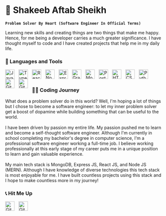 # 🤖 Shakeeb Aftab Sheikh

**`Problem Solver By Heart (Software Engineer In Official Terms)`**

Learning new skills and creating things are two things that make me happy. Hence, for me being a developer carries a much greater significance. I have thought myself to code and I have created projects that help me in my daily life.

### 🧰 Languages and Tools

<img align="left" alt="JavaScript" width="30px" style="padding-right:10px;" src="https://cdn.jsdelivr.net/gh/devicons/devicon/icons/javascript/javascript-plain.svg" />
<img align="left" alt="TypeScript" width="30px" style="padding-right:10px;" src="https://cdn.jsdelivr.net/gh/devicons/devicon/icons/typescript/typescript-plain.svg" />
<img align="left" alt="React" width="30px" style="padding-right:10px;" src="https://cdn.jsdelivr.net/gh/devicons/devicon/icons/react/react-original.svg" />
<img align="left" alt="NodeJS" width="30px" style="padding-right:10px;" src="https://cdn.jsdelivr.net/gh/devicons/devicon/icons/nodejs/nodejs-original.svg" />
<img align="left" alt="Express" width="30px" style="padding-right:10px;" src="https://cdn.jsdelivr.net/gh/devicons/devicon/icons/express/express-original.svg" />
<img align="left" alt="GraphQL" width="30px" style="padding-right:10px;" src="https://cdn.jsdelivr.net/gh/devicons/devicon/icons/graphql/graphql-plain.svg" />
<img align="left" alt="MongoDB" width="30px" style="padding-right:10px;" src="https://cdn.jsdelivr.net/gh/devicons/devicon/icons/mongodb/mongodb-original.svg" />
<img align="left" alt="PostGreSQL" width="30px" style="padding-right:10px;" src="https://cdn.jsdelivr.net/gh/devicons/devicon/icons/postgresql/postgresql-original.svg" />
<img align="left" alt="HTML" width="30px" style="padding-right:10px;" src="https://cdn.jsdelivr.net/gh/devicons/devicon/icons/html5/html5-plain.svg" />
<img align="left" alt="CSS" width="30px" style="padding-right:10px;" src="https://cdn.jsdelivr.net/gh/devicons/devicon/icons/css3/css3-plain.svg" />
<img align="left" alt="Python" width="30px" style="padding-right:10px;" src="https://cdn.jsdelivr.net/gh/devicons/devicon/icons/python/python-plain.svg" />
<img align="left" alt="Git" width="30px" style="padding-right:10px;" src="https://cdn.jsdelivr.net/gh/devicons/devicon/icons/git/git-original.svg" />
<img align="left" alt="GitHub" width="30px" style="padding-right:10px;" src="https://cdn.jsdelivr.net/gh/devicons/devicon/icons/github/github-original.svg" />
<br />

#

### 👨‍💻 Coding Journey

What does a problem solver do in this world? Well, I'm hoping a lot of things but I chose to become a software engineer: to let my inner problem solver get a boost of dopamine while building something that can be useful to the world.
<br/>
<br/>
I have been driven by passion my entire life. My passion pushed me to learn and become a self-thought software engineer. Although I'm currently in school completing my bachelor's degree in computer science, I'm a professional software engineer working a full-time job. I believe working professionally at this early stage of my career puts me in a unique position to learn and gain valuable experience.
<br/>
<br/>
My main tech stack is MongoDB, Express JS, React JS, and Node JS (MERN). Although I have knowledge of diverse technologies this tech stack is most enjoyable for me. I have built countless projects using this stack and I hope to make countless more in my journey!

### 📞 Hit Me Up

[ <img align="left" alt="GitHub" width="30px" style="padding-right:10px;" src="https://cdn.jsdelivr.net/gh/devicons/devicon/icons/linkedin/linkedin-original.svg" /> ](https://www.linkedin.com/in/shakeeb-aftab/)
[ <img align="left" alt="GitHub" width="30px" style="padding-right:10px;" src="https://cdn.jsdelivr.net/gh/devicons/devicon/icons/facebook/facebook-original.svg" /> ](https://www.facebook.com/shakeeb.aftab.sheikh)
